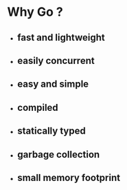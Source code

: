# Why Go ? 

- ## fast and lightweight 
-  ## easily concurrent 
- ## easy and simple 
- ## compiled 
- ## statically typed 
- ## garbage collection 
- ## small memory footprint